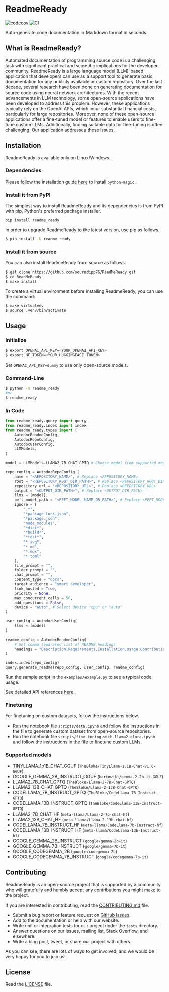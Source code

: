 # ReadmeReady

[![codecov](https://codecov.io/gh/souradipp76/ReadMeReady/branch/main/graph/badge.svg?token=49620380-3fe7-4eb1-8dbb-3457febc6f78)](https://codecov.io/gh/souradipp76/ReadMeReady)
[![CI](https://github.com/souradipp76/ReadMeReady/actions/workflows/main.yml/badge.svg)](https://github.com/souradipp76/ReadMeReady/actions/workflows/main.yml)

Auto-generate code documentation in Markdown format in seconds.

## What is ReadmeReady?

Automated documentation of programming source code is a challenging task with significant practical and scientific implications for the developer community. ReadmeReady is a large language model (LLM)-based application that developers can use as a support tool to generate basic documentation for any publicly available or custom repository. Over the last decade, several research have been done on generating documentation for source code using neural network architectures. With the recent advancements in LLM technology, some open-source applications have been developed to address this problem. However, these applications typically rely on the OpenAI APIs, which incur substantial financial costs, particularly for large repositories. Moreover, none of these open-source applications offer a fine-tuned model or features to enable users to fine-tune custom LLMs. Additionally, finding suitable data for fine-tuning is often challenging. Our application addresses these issues.

## Installation

ReadmeReady is available only on Linux/Windows.

### Dependencies

Please follow the installation guide [here](https://pypi.org/project/python-magic/) to install `python-magic`.

### Install it from PyPI

The simplest way to install ReadmeReady and its dependencies is from PyPI with pip, Python's preferred package installer.

```bash
pip install readme_ready
```

In order to upgrade ReadmeReady to the latest version, use pip as follows.

```bash
$ pip install -U readme_ready
```

### Install it from source

You can also install ReadmeReady from source as follows.

```bash
$ git clone https://github.com/souradipp76/ReadMeReady.git
$ cd ReadMeReady
$ make install
```

To create a virtual environment before installing ReadmeReady, you can use the command:
```bash
$ make virtualenv
$ source .venv/bin/activate
```

## Usage

### Initialize
```bash
$ export OPENAI_API_KEY=<YOUR_OPENAI_API_KEY>
$ export HF_TOKEN=<YOUR_HUGGINGFACE_TOKEN>
```

Set `OPENAI_API_KEY=dummy` to use only open-source models.

### Command-Line

```bash
$ python -m readme_ready
#or
$ readme_ready
```

### In Code

```py
from readme_ready.query import query
from readme_ready.index import index
from readme_ready.types import (
    AutodocReadmeConfig,
    AutodocRepoConfig,
    AutodocUserConfig,
    LLMModels,
)

model = LLMModels.LLAMA2_7B_CHAT_GPTQ # Choose model from supported models

repo_config = AutodocRepoConfig (
    name = "<REPOSITORY_NAME>", # Replace <REPOSITORY_NAME>
    root = "<REPOSITORY_ROOT_DIR_PATH>", # Replace <REPOSITORY_ROOT_DIR_PATH>
    repository_url = "<REPOSITORY_URL>", # Replace <REPOSITORY_URL>
    output = "<OUTPUT_DIR_PATH>", # Replace <OUTPUT_DIR_PATH>
    llms = [model],
    peft_model_path = "<PEFT_MODEL_NAME_OR_PATH>", # Replace <PEFT_MODEL_NAME_OR_PATH>
    ignore = [
        ".*",
        "*package-lock.json",
        "*package.json",
        "node_modules",
        "*dist*",
        "*build*",
        "*test*",
        "*.svg",
        "*.md",
        "*.mdx",
        "*.toml"
    ],
    file_prompt = "",
    folder_prompt = "",
    chat_prompt = "",
    content_type = "docs",
    target_audience = "smart developer",
    link_hosted = True,
    priority = None,
    max_concurrent_calls = 50,
    add_questions = False,
    device = "auto", # Select device "cpu" or "auto"
)

user_config = AutodocUserConfig(
    llms = [model]
)

readme_config = AutodocReadmeConfig(
    # Set comma separated list of README headings
    headings = "Description,Requirements,Installation,Usage,Contributing,License"
)

index.index(repo_config)
query.generate_readme(repo_config, user_config, readme_config)
```

Run the sample script in the `examples/example.py` to see a typical code usage.

See detailed API references [here](https://souradipp76.github.io/ReadMeReady/reference/).

### Finetuning

For finetuning on custom datasets, follow the instructions below.

- Run the notebook file `scripts/data.ipynb` and follow the instructions in the file to generate custom dataset from open-source repositories.
- Run the notebook file `scripts/fine-tuning-with-llama2-qlora.ipynb` and follow the instructions in the file to finetune custom LLMs.

### Supported models
- TINYLLAMA_1p1B_CHAT_GGUF (`TheBloke/TinyLlama-1.1B-Chat-v1.0-GGUF`)
- GOOGLE_GEMMA_2B_INSTRUCT_GGUF (`bartowski/gemma-2-2b-it-GGUF`)
- LLAMA2_7B_CHAT_GPTQ (`TheBloke/Llama-2-7B-Chat-GPTQ`)
- LLAMA2_13B_CHAT_GPTQ (`TheBloke/Llama-2-13B-Chat-GPTQ`)
- CODELLAMA_7B_INSTRUCT_GPTQ (`TheBloke/CodeLlama-7B-Instruct-GPTQ`)
- CODELLAMA_13B_INSTRUCT_GPTQ (`TheBloke/CodeLlama-13B-Instruct-GPTQ`)
- LLAMA2_7B_CHAT_HF (`meta-llama/Llama-2-7b-chat-hf`)
- LLAMA2_13B_CHAT_HF (`meta-llama/Llama-2-13b-chat-hf`)
- CODELLAMA_7B_INSTRUCT_HF (`meta-llama/CodeLlama-7b-Instruct-hf`)
- CODELLAMA_13B_INSTRUCT_HF (`meta-llama/CodeLlama-13b-Instruct-hf`)
- GOOGLE_GEMMA_2B_INSTRUCT (`google/gemma-2b-it`)
- GOOGLE_GEMMA_7B_INSTRUCT (`google/gemma-7b-it`)
- GOOGLE_CODEGEMMA_2B (`google/codegemma-2b`)
- GOOGLE_CODEGEMMA_7B_INSTRUCT (`google/codegemma-7b-it`)

## Contributing

ReadmeReady is an open-source project that is supported by a community who will gratefully and humbly accept any contributions you might make to the project.

If you are interested in contributing, read the [CONTRIBUTING.md](CONTRIBUTING.md) file.

- Submit a bug report or feature request on [GitHub Issues](https://github.com/souradipp76/ReadMeReady/issues).
- Add to the documentation or help with our website.
- Write unit or integration tests for our project under the `tests` directory.
- Answer questions on our issues, mailing list, Stack Overflow, and elsewhere.
- Write a blog post, tweet, or share our project with others.

As you can see, there are lots of ways to get involved, and we would be very happy for you to join us!

## License

Read the [LICENSE](LICENSE) file.
